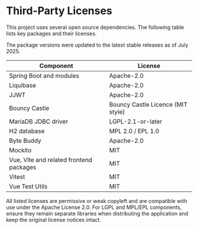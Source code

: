 # Third-Party Licenses

This project uses several open source dependencies. The following table lists key packages and their licenses.

The package versions were updated to the latest stable releases as of July 2025.

| Component | License |
|-----------|--------|
| Spring Boot and modules | Apache-2.0 |
| Liquibase | Apache-2.0 |
| JJWT | Apache-2.0 |
| Bouncy Castle | Bouncy Castle Licence (MIT style) |
| MariaDB JDBC driver | LGPL-2.1-or-later |
| H2 database | MPL 2.0 / EPL 1.0 |
| Byte Buddy | Apache-2.0 |
| Mockito | MIT |
| Vue, Vite and related frontend packages | MIT |
| Vitest | MIT |
| Vue Test Utils | MIT |

All listed licenses are permissive or weak copyleft and are compatible with use under the Apache License 2.0. For LGPL and MPL/EPL components, ensure they remain separate libraries when distributing the application and keep the original license notices intact.

